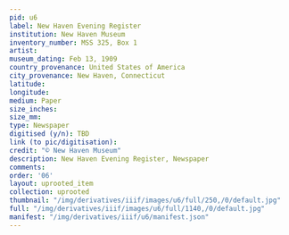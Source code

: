 ```yaml
---
pid: u6
label: New Haven Evening Register
institution: New Haven Museum
inventory_number: MSS 325, Box 1
artist:
museum_dating: Feb 13, 1909
country_provenance: United States of America
city_provenance: New Haven, Connecticut
latitude:
longitude:
medium: Paper
size_inches:
size_mm:
type: Newspaper
digitised (y/n): TBD
link (to pic/digitisation):
credit: "© New Haven Museum"
description: New Haven Evening Register, Newspaper
comments:
order: '06'
layout: uprooted_item
collection: uprooted
thumbnail: "/img/derivatives/iiif/images/u6/full/250,/0/default.jpg"
full: "/img/derivatives/iiif/images/u6/full/1140,/0/default.jpg"
manifest: "/img/derivatives/iiif/u6/manifest.json"
---
```

